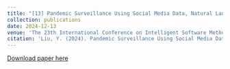 ```yaml
---
title: "[13] Pandemic Surveillance Using Social Media Data, Natural Language Processing, and Machine Learning"
collection: publications
date: 2024-12-13
venue: 'The 23th International Conference on Intelligent Software Methodologies, Tools, and Techniques'
citation: 'Liu, Y. (2024). Pandemic Surveillance Using Social Media Data, Natural Language Processing, and Machine Learning (Order No. 31145664). Available from ProQuest Dissertations & Theses Global. (3067802553). https://proxyhu.wrlc.org/login?url=https://www.proquest.com/dissertations-theses/pandemic-surveillance-using-social-media-data/docview/3067802553/se-2'
---
```


[Download paper here](https://www.proquest.com/docview/3067802553/3242FA7BA1DA4EE4PQ/1?accountid=146957&sourcetype=Dissertations%20&%20Theses)

